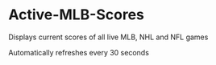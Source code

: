 # Active-MLB-Scores
Displays current scores of all live MLB, NHL and NFL games

Automatically refreshes every 30 seconds
